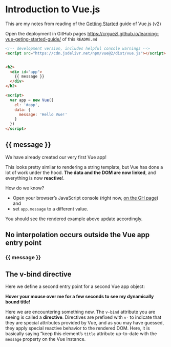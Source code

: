 # Introduction to Vue.js

This are my notes from reading of the [Getting Started](https://vuejs.org/v2/guide/#Getting-Started) guide of Vue.js (v2)

Open the deployment in GitHub pages <https://crguezl.github.io/learning-vue-geting-started-guide/> of this `README.md`


```html
<!-- development version, includes helpful console warnings -->
<script src="https://cdn.jsdelivr.net/npm/vue@2/dist/vue.js"></script>


<h2>
  <div id="app">
    {{ message }}
  </div>
</h2>

<script>
  var app = new Vue({
    el: '#app',
    data: {
      message: 'Hello Vue!'
    }
  })
</script>
```

<!-- development version, includes helpful console warnings -->
<script src="https://cdn.jsdelivr.net/npm/vue@2/dist/vue.js"></script>


<h2>
  <div id="app">
    {{ message }}
  </div>
</h2>

<script>
  var app = new Vue({
    el: '#app',
    data: {
      message: 'Hello Vue!'
    }
  })
</script>

We have already created our very first Vue app! 

This looks pretty similar to rendering a string template, but Vue has
done a lot of work under the hood. <strong>The data and the DOM are now linked</strong>, 
and everything is now <strong>reactive</strong>!.


<p>
  How do we know?
<ul>
  <li>Open your browser’s JavaScript console (right now, 
  <a href="https://crguezl.github.io/learning-vue-geting-started-guide/" target="_blank">on the GH page</a>) and </li>
  <li> set <code>app.message</code> to a
    different value. </li>
</ul>

You should see the rendered example above update accordingly.
</p>


<h2>No interpolation occurs outside the Vue app entry point</h2>


<h3>{{ message }}</h3>

<h2>The v-bind directive</h2>

Here we define a second entry point for a second Vue app object:

<div id="app-2">
  <span v-bind:title="message">
    <strong>
      Hover your mouse over me for a few seconds
      to see my dynamically bound title!
    </strong>
  </span>
</div>


<script>
  var app2 = new Vue({
    el: '#app-2',
    data: {
      message: 'You loaded this page on ' + new Date().toLocaleString()
    }
  })
</script>

<p>
  Here we are encountering something new. The <code>v-bind</code> attribute you are seeing is called a
  <strong>directive</strong>. Directives are prefixed with <code>v-</code> to indicate that they are special attributes
  provided by Vue, and as you may have guessed, they apply special reactive behavior to the rendered DOM. Here, it is
  basically saying “keep this element’s <code>title</code> attribute up-to-date with the <code>message</code> property
  on the Vue instance.
</p>